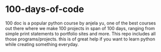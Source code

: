 # 100-days-of-code
100 doc is a popular python course by anjela yu,
one of the best courses out there where we make 100 projects in span of 100 days,
ranging from simple print statements to portfolio sites and more.
This repo includes all those programs/projects.
this is of great help if you want to learn python while creating something everyday.
